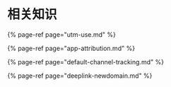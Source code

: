 # 相关知识



{% page-ref page="utm-use.md" %}

{% page-ref page="app-attribution.md" %}

{% page-ref page="default-channel-tracking.md" %}

{% page-ref page="deeplink-newdomain.md" %}



